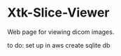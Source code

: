 Xtk-Slice-Viewer
================

Web page for viewing dicom images.

to do:
set up in aws
create sqlite db